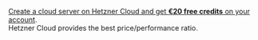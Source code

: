 [Create a cloud server on Hetzner Cloud and get **€20 free credits** on your account](https://hetzner.cloud/?ref=tsstd8xSp1bt). <br>
Hetzner Cloud provides the best price/performance ratio.
